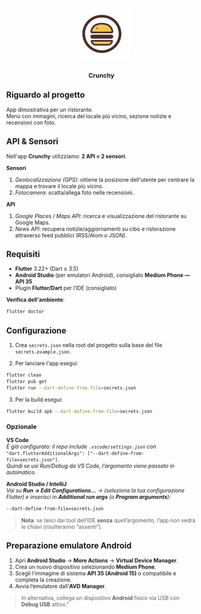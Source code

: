 <div align="center">
  <img src="./asset/icon.png" alt="Logo" width="150" height="150">
  <h3 align="center">Crunchy</h3>
</div>

<!-- RIGUARDO AL PROGETTO -->

## Riguardo al progetto

App dimostrativa per un ristorante.  
Menù con immagini, ricerca del locale più vicino, sezione notizie e recensioni con foto.

<!-- API E SENSORI -->

## API & Sensori

Nell'app **Crunchy** utilizziamo: **2 API** e **2 sensori**.

**Sensori**
1. _Geolocalizzazione (GPS)_: ottiene la posizione dell'utente per centrare la mappa e trovare il locale più vicino.
2. _Fotocamera_: scatta/allega foto nelle recensioni.

**API**
1. _Google Places / Maps API_: ricerca e visualizzazione del ristorante su Google Maps.
2. _News API_: recupera notizie/aggiornamenti su cibo e ristorazione attraverso feed pubblici (RSS/Atom o JSON).

<!-- REQUISITI -->

## Requisiti

- **Flutter** 3.22+ (Dart ≥ 3.5)  
- **Android Studio** (per emulatori Android), consigliato **Medium Phone — API 35**  
- Plugin **Flutter/Dart** per l’IDE (consigliato)

**Verifica dell'ambiente**:
```bash
flutter doctor
```

<!-- CONFIGURAZIONE -->

## Configurazione

1. Crea `secrets.json` nella root del progetto sulla base del file `secrets.example.json`.

2. Per lanciare l'app esegui:
```bash
flutter clean
flutter pub get
flutter run --dart-define-from-file=secrets.json
```

3. Per la build esegui:
```bash
flutter build apk --dart-define-from-file=secrets.json
```

### Opzionale

**VS Code**  
_È già configurato: il repo include `.vscode/settings.json` con_  
`"dart.flutterAdditionalArgs": ["--dart-define-from-file=secrets.json"]`.  
_Quindi se usi Run/Debug da VS Code, l’argomento viene passato in automatico._

**Android Studio / IntelliJ**  
_Vai su **Run → Edit Configurations…** → (seleziona la tua configurazione Flutter) e inserisci in **Additional run args** (o **Program arguments**):_
```bash
--dart-define-from-file=secrets.json
```

> **Nota**: se lanci dai tool dell’IDE **senza** quell’argomento, l’app non vedrà le chiavi (risulteranno “assenti”).

## Preparazione emulatore Android

1. Apri **Android Studio** → **More Actions** → **Virtual Device Manager**.
2. Crea un nuovo dispositivo selezionando **Medium Phone**.
3. Scegli l’immagine di sistema **API 35 (Android 15)** o compatibile e completa la creazione.
4. Avvia l’emulatore dall’**AVD Manager**.

> In alternativa, collega un dispositivo **Android** fisico via USB con **Debug USB** attivo."
